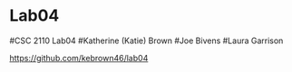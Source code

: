 # Lab04
#CSC 2110 Lab04 
#Katherine (Katie) Brown
#Joe Bivens
#Laura Garrison

https://github.com/kebrown46/lab04
